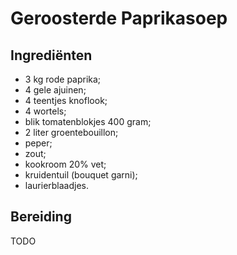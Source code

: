 # Geroosterde Paprikasoep

## Ingrediënten

* 3 kg rode paprika;
* 4 gele ajuinen;
* 4 teentjes knoflook;
* 4 wortels;
* blik tomatenblokjes 400 gram;
* 2 liter groentebouillon;
* peper;
* zout;
* kookroom 20% vet;
* kruidentuil (bouquet garni);
* laurierblaadjes.

## Bereiding

TODO